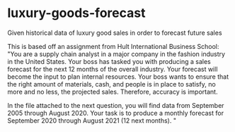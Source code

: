 # luxury-goods-forecast
Given historical data of luxury good sales in order to forecast future sales

This is based off an assignment from Hult International Business School:
"You are a supply chain analyst in a major company in the fashion industry in the United States. Your boss has tasked you with producing a sales forecast for the next 12 months of the overall industry. Your forecast will become the input to plan internal resources. Your boss wants to ensure that the right amount of materials, cash, and people is in place to satisfy, no more and no less, the projected sales. Therefore, accuracy is important.

In the file attached to the next question, you will find data from September 2005 through August 2020. Your task is to produce a monthly forecast for September 2020 through August 2021 (12 next months). "
